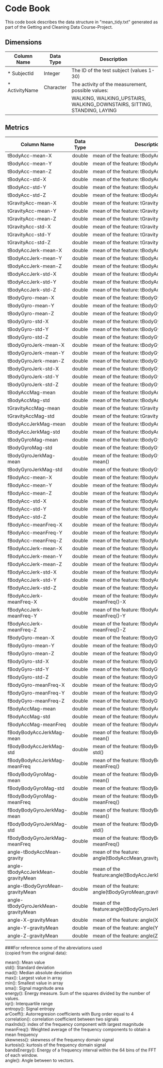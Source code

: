 # Code Book

This code book describes the data structure in "mean_tidy.txt" generated as part of the
Getting and Cleaning Data Course-Project.

## Dimensions 
Column Name                          |Data Type |Description 
-------------------------------------|----------|----------------------------------------------------------
* SubjectId                          |Integer   | The ID of the test subject (values 1-30)
* ActivityName                       |Character | The activity of the measurement, possible values:
                                     |          | WALKING, WALKING_UPSTAIRS, WALKING_DOWNSTAIRS, SITTING, STANDING, LAYING 

## Metrics
Column Name                          |Data Type |Description 
-------------------------------------|----------|----------------------------------------------------------
tBodyAcc-mean-X                      | double   | mean of the feature: tBodyAcc-mean()-X                   
tBodyAcc-mean-Y                      | double   | mean of the feature: tBodyAcc-mean()-Y                   
tBodyAcc-mean-Z                      | double   | mean of the feature: tBodyAcc-mean()-Z                   
tBodyAcc-std-X                       | double   | mean of the feature: tBodyAcc-std()-X                    
tBodyAcc-std-Y                       | double   | mean of the feature: tBodyAcc-std()-Y                    
tBodyAcc-std-Z                       | double   | mean of the feature: tBodyAcc-std()-Z                    
tGravityAcc-mean-X                   | double   | mean of the feature: tGravityAcc-mean()-X                
tGravityAcc-mean-Y                   | double   | mean of the feature: tGravityAcc-mean()-Y                
tGravityAcc-mean-Z                   | double   | mean of the feature: tGravityAcc-mean()-Z                
tGravityAcc-std-X                    | double   | mean of the feature: tGravityAcc-std()-X                 
tGravityAcc-std-Y                    | double   | mean of the feature: tGravityAcc-std()-Y                 
tGravityAcc-std-Z                    | double   | mean of the feature: tGravityAcc-std()-Z                 
tBodyAccJerk-mean-X                  | double   | mean of the feature: tBodyAccJerk-mean()-X               
tBodyAccJerk-mean-Y                  | double   | mean of the feature: tBodyAccJerk-mean()-Y               
tBodyAccJerk-mean-Z                  | double   | mean of the feature: tBodyAccJerk-mean()-Z               
tBodyAccJerk-std-X                   | double   | mean of the feature: tBodyAccJerk-std()-X                
tBodyAccJerk-std-Y                   | double   | mean of the feature: tBodyAccJerk-std()-Y                
tBodyAccJerk-std-Z                   | double   | mean of the feature: tBodyAccJerk-std()-Z                
tBodyGyro-mean-X                     | double   | mean of the feature: tBodyGyro-mean()-X                  
tBodyGyro-mean-Y                     | double   | mean of the feature: tBodyGyro-mean()-Y                  
tBodyGyro-mean-Z                     | double   | mean of the feature: tBodyGyro-mean()-Z                  
tBodyGyro-std-X                      | double   | mean of the feature: tBodyGyro-std()-X                   
tBodyGyro-std-Y                      | double   | mean of the feature: tBodyGyro-std()-Y                   
tBodyGyro-std-Z                      | double   | mean of the feature: tBodyGyro-std()-Z                   
tBodyGyroJerk-mean-X                 | double   | mean of the feature: tBodyGyroJerk-mean()-X              
tBodyGyroJerk-mean-Y                 | double   | mean of the feature: tBodyGyroJerk-mean()-Y              
tBodyGyroJerk-mean-Z                 | double   | mean of the feature: tBodyGyroJerk-mean()-Z              
tBodyGyroJerk-std-X                  | double   | mean of the feature: tBodyGyroJerk-std()-X               
tBodyGyroJerk-std-Y                  | double   | mean of the feature: tBodyGyroJerk-std()-Y               
tBodyGyroJerk-std-Z                  | double   | mean of the feature: tBodyGyroJerk-std()-Z               
tBodyAccMag-mean                     | double   | mean of the feature: tBodyAccMag-mean()                  
tBodyAccMag-std                      | double   | mean of the feature: tBodyAccMag-std()                   
tGravityAccMag-mean                  | double   | mean of the feature: tGravityAccMag-mean()               
tGravityAccMag-std                   | double   | mean of the feature: tGravityAccMag-std()                
tBodyAccJerkMag-mean                 | double   | mean of the feature: tBodyAccJerkMag-mean()              
tBodyAccJerkMag-std                  | double   | mean of the feature: tBodyAccJerkMag-std()               
tBodyGyroMag-mean                    | double   | mean of the feature: tBodyGyroMag-mean()                 
tBodyGyroMag-std                     | double   | mean of the feature: tBodyGyroMag-std()                  
tBodyGyroJerkMag-mean                | double   | mean of the feature: tBodyGyroJerkMag-mean()             
tBodyGyroJerkMag-std                 | double   | mean of the feature: tBodyGyroJerkMag-std()              
fBodyAcc-mean-X                      | double   | mean of the feature: fBodyAcc-mean()-X                   
fBodyAcc-mean-Y                      | double   | mean of the feature: fBodyAcc-mean()-Y                   
fBodyAcc-mean-Z                      | double   | mean of the feature: fBodyAcc-mean()-Z                   
fBodyAcc-std-X                       | double   | mean of the feature: fBodyAcc-std()-X                    
fBodyAcc-std-Y                       | double   | mean of the feature: fBodyAcc-std()-Y                    
fBodyAcc-std-Z                       | double   | mean of the feature: fBodyAcc-std()-Z                    
fBodyAcc-meanFreq-X                  | double   | mean of the feature: fBodyAcc-meanFreq()-X               
fBodyAcc-meanFreq-Y                  | double   | mean of the feature: fBodyAcc-meanFreq()-Y               
fBodyAcc-meanFreq-Z                  | double   | mean of the feature: fBodyAcc-meanFreq()-Z               
fBodyAccJerk-mean-X                  | double   | mean of the feature: fBodyAccJerk-mean()-X               
fBodyAccJerk-mean-Y                  | double   | mean of the feature: fBodyAccJerk-mean()-Y               
fBodyAccJerk-mean-Z                  | double   | mean of the feature: fBodyAccJerk-mean()-Z               
fBodyAccJerk-std-X                   | double   | mean of the feature: fBodyAccJerk-std()-X                
fBodyAccJerk-std-Y                   | double   | mean of the feature: fBodyAccJerk-std()-Y                
fBodyAccJerk-std-Z                   | double   | mean of the feature: fBodyAccJerk-std()-Z                
fBodyAccJerk-meanFreq-X              | double   | mean of the feature: fBodyAccJerk-meanFreq()-X           
fBodyAccJerk-meanFreq-Y              | double   | mean of the feature: fBodyAccJerk-meanFreq()-Y           
fBodyAccJerk-meanFreq-Z              | double   | mean of the feature: fBodyAccJerk-meanFreq()-Z           
fBodyGyro-mean-X                     | double   | mean of the feature: fBodyGyro-mean()-X                  
fBodyGyro-mean-Y                     | double   | mean of the feature: fBodyGyro-mean()-Y                  
fBodyGyro-mean-Z                     | double   | mean of the feature: fBodyGyro-mean()-Z                  
fBodyGyro-std-X                      | double   | mean of the feature: fBodyGyro-std()-X                   
fBodyGyro-std-Y                      | double   | mean of the feature: fBodyGyro-std()-Y                   
fBodyGyro-std-Z                      | double   | mean of the feature: fBodyGyro-std()-Z                   
fBodyGyro-meanFreq-X                 | double   | mean of the feature: fBodyGyro-meanFreq()-X              
fBodyGyro-meanFreq-Y                 | double   | mean of the feature: fBodyGyro-meanFreq()-Y              
fBodyGyro-meanFreq-Z                 | double   | mean of the feature: fBodyGyro-meanFreq()-Z              
fBodyAccMag-mean                     | double   | mean of the feature: fBodyAccMag-mean()                  
fBodyAccMag-std                      | double   | mean of the feature: fBodyAccMag-std()                   
fBodyAccMag-meanFreq                 | double   | mean of the feature: fBodyAccMag-meanFreq()              
fBodyBodyAccJerkMag-mean             | double   | mean of the feature: fBodyBodyAccJerkMag-mean()          
fBodyBodyAccJerkMag-std              | double   | mean of the feature: fBodyBodyAccJerkMag-std()           
fBodyBodyAccJerkMag-meanFreq         | double   | mean of the feature: fBodyBodyAccJerkMag-meanFreq()      
fBodyBodyGyroMag-mean                | double   | mean of the feature: fBodyBodyGyroMag-mean()             
fBodyBodyGyroMag-std                 | double   | mean of the feature: fBodyBodyGyroMag-std()              
fBodyBodyGyroMag-meanFreq            | double   | mean of the feature: fBodyBodyGyroMag-meanFreq()         
fBodyBodyGyroJerkMag-mean            | double   | mean of the feature: fBodyBodyGyroJerkMag-mean()         
fBodyBodyGyroJerkMag-std             | double   | mean of the feature: fBodyBodyGyroJerkMag-std()          
fBodyBodyGyroJerkMag-meanFreq        | double   | mean of the feature: fBodyBodyGyroJerkMag-meanFreq()     
angle-tBodyAccMean-gravity           | double   | mean of the feature: angle(tBodyAccMean,gravity)         
angle-tBodyAccJerkMean-gravityMean   | double   | mean of the feature:angle(tBodyAccJerkMean),gravityMean) 
angle-tBodyGyroMean-gravityMean      | double   | mean of the feature: angle(tBodyGyroMean,gravityMean)    
angle-tBodyGyroJerkMean-gravityMean  | double   | mean of the feature:angle(tBodyGyroJerkMean,gravityMean) 
angle-X-gravityMean                  | double   | mean of the feature: angle(X,gravityMean)                
angle-Y-gravityMean                  | double   | mean of the feature: angle(Y,gravityMean)                
angle-Z-gravityMean                  | double   | mean of the feature: angle(Z,gravityMean)                


###For reference some of the abreviations used  
(copied from the original data):

mean(): Mean value  
std(): Standard deviation  
mad(): Median absolute deviation  
max(): Largest value in array  
min(): Smallest value in array  
sma(): Signal magnitude area  
energy(): Energy measure. Sum of the squares divided by the number of values.  
iqr(): Interquartile range  
entropy(): Signal entropy  
arCoeff(): Autorregresion coefficients with Burg order equal to 4  
correlation(): correlation coefficient between two signals  
maxInds(): index of the frequency component with largest magnitude  
meanFreq(): Weighted average of the frequency components to obtain a mean frequency  
skewness(): skewness of the frequency domain signal  
kurtosis(): kurtosis of the frequency domain signal  
bandsEnergy(): Energy of a frequency interval within the 64 bins of the FFT of each window.  
angle(): Angle between to vectors.  
